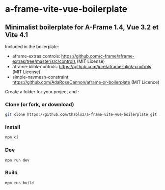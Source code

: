# a-frame-vite-vue-boilerplate

## Minimalist boilerplate for A-Frame 1.4, Vue 3.2 et Vite 4.1

Included in the boilerplate:

- aframe-extras controls: https://github.com/c-frame/aframe-extras/tree/master/src/controls (MIT License)
- aframe-blink-controls: https://github.com/jure/aframe-blink-controls (MIT License)
- simple-navmesh-constraint: https://github.com/AdaRoseCannon/aframe-xr-boilerplate (MIT Licence)

Create a folder for your project and :

### Clone (or fork, or download)
```sh
git clone https://github.com/Chabloz/a-frame-vite-vue-boilerplate.git .
```
### Install
```sh
npm ci
```
### Dev
```sh
npm run dev
```
### Build
```sh
npm run build
```